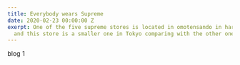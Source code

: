 ```yaml
---
title: Everybody wears Supreme
date: 2020-02-23 00:00:00 Z
exerpt: One of the five supreme stores is located in omotensando in harajuku, Tokyo,
  and this store is a smaller one in Tokyo comparing with the other one in Shibuya.
---
```


blog 1